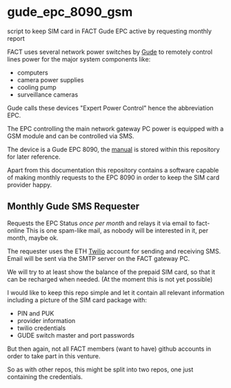 # gude_epc_8090_gsm
script to keep SIM card in FACT Gude EPC active by requesting monthly report

FACT uses several network power switches by [Gude](https://www.gude.info/en/home.html)
to remotely control lines power for the major system components like:

 * computers
 * camera power supplies
 * cooling pump
 * surveillance cameras

Gude calls these devices "Expert Power Control" hence the abbreviation EPC.

The EPC controlling the main network gateway PC power is equipped with a GSM
module and can be controlled via SMS.

The device is a Gude EPC 8090, the [manual](doc/manual-epc8090.pdf) is stored
within this repository for later reference.

Apart from this documentation this repository contains a software capable of
making monthly requests to the EPC 8090 in order to keep the SIM card provider happy.

## Monthly Gude SMS Requester

Requests the EPC Status *once per month* and relays it via email to fact-online
This is one spam-like mail, as nobody will be interested in it,
per month, maybe ok.

The requester uses the ETH [Twilio](https://www.twilio.com/) account for sending and receiving
SMS. Email will be sent via the SMTP server on the FACT gateway PC.

We will try to at least show the balance of the prepaid SIM card, so that it
can be recharged when needed. (At the moment this is not yet possible)


I would like to keep this repo simple and let it contain all relevant information
including a picture of the SIM card package with:
 * PIN and PUK
 * provider information
 * twilio credentials
 * GUDE switch master and port passwords

But then again, not all FACT members (want to have) github accounts in
order to take part in this venture.

So as with other repos, this might be split into two repos, one just containing the
credentials.

